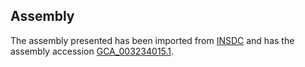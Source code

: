 
Assembly
--------

The assembly presented has been imported from 
[INSDC](http://www.insdc.org) and has the assembly accession
[GCA\_003234015.1](http://www.ebi.ac.uk/ena/data/view/GCA_003234015.1).


